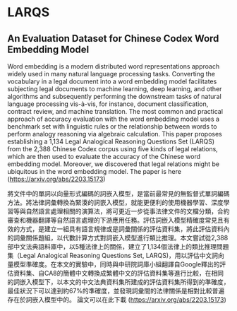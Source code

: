 # LARQS
## An Evaluation Dataset for Chinese Codex Word Embedding Model 
Word embedding is a modern distributed word representations approach widely used in many natural language processing tasks. Converting the vocabulary in a legal document into a word embedding model facilitates subjecting legal documents to machine learning, deep learning, and other algorithms and subsequently performing the downstream tasks of natural language processing vis-à-vis, for instance, document classification, contract review, and machine translation. The most common and practical approach of accuracy evaluation with the word embedding model uses a benchmark set with linguistic rules or the relationship between words to perform analogy reasoning via algebraic calculation. This paper proposes establishing a 1,134 Legal Analogical Reasoning Questions Set (LARQS) from the 2,388 Chinese Codex corpus using five kinds of legal relations, which are then used to evaluate the accuracy of the Chinese word embedding model. Moreover, we discovered that legal relations might be ubiquitous in the word embedding model.
The paper is here (https://arxiv.org/abs/2203.15173)

將文件中的單詞以向量形式編碼的詞嵌入模型，是當前最常見的無監督式單詞編碼方法。將法律詞彙轉換為緊湊的詞嵌入模型，就能更便利的使用機器學習、深度學習等與自然語言處理相關的演算法，將可更近一步從事法律文件的文檔分類，合約審查和機器翻譯等自然語言處理的下游應用任務。評估詞嵌入模型精確度常見且有效的方式，是建立一組具有語言規律或是詞彙關係的評估資料集，將此評估資料內的詞彙關係題組，以代數計算方式對詞嵌入模型進行類比推理。本文嘗試從2,388部中文法典語料庫中，以5種法律上的關係，建立了1,134個法律上的類比推理問題集（Legal Analogical Reasoning Questions Set, LARQS)，用以評估中文詞向量模型準確度。在本文的實驗中，同時與中研院詞庫小組翻譯自Google釋出的評估資料集、自CA8的簡體中文轉換成繁體中文的評估資料集等進行比較，在相同的詞嵌入模型下，以本文的中文法典資料集所建成的評估資料集所得到的準確度，最佳狀況下可以達到約67%的準確度，並發現詞彙間的法律關係是相對比較普遍存在於詞嵌入模型中的。
論文可以在此下載 (https://arxiv.org/abs/2203.15173)
